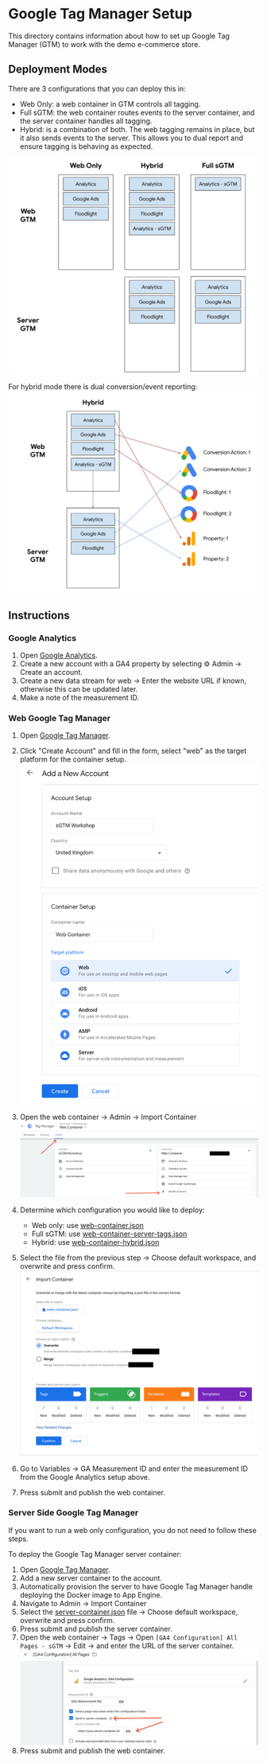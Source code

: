 # Google Tag Manager Setup

This directory contains information about how to set up Google Tag Manager (GTM)
to work with the demo e-commerce store.

## Deployment Modes

There are 3 configurations that you can deploy this in:

-   Web Only: a web container in GTM controls all tagging.
-   Full sGTM: the web container routes events to the server container, and the
    server container handles all tagging.
-   Hybrid: is a combination of both. The web tagging remains in place, but it
    also sends events to the server. This allows you to dual report and ensure
    tagging is behaving as expected.

![3 modes of GTM](./docs/images/onboarding-to-sgtm.png)

For hybrid mode there is dual conversion/event reporting:
![Hybrid sGTM](./docs/images/hybrid-sgtm.png)

## Instructions

### Google Analytics

1.  Open [Google Analytics](http://analytics.google.com).
2.  Create a new account with a GA4 property by selecting ⚙ Admin -> Create an
    account.
3.  Create a new data stream for web -> Enter the website URL if known,
    otherwise this can be updated later.
4.  Make a note of the measurement ID.

### Web Google Tag Manager

1.  Open [Google Tag Manager](http://tagmanager.google.com).
2.  Click "Create Account" and fill in the form, select "web" as the target
    platform for the container setup.
    ![Create Account Form](./docs/images/gtm-account-create.png)
3.  Open the web container -> Admin -> Import Container
    ![Import Container screenshot](./docs/images/gtm-import-container.png)

4.  Determine which configuration you would like to deploy:

    -   Web only: use [web-container.json](./src/web-container.json)
    -   Full sGTM: use
        [web-container-server-tags.json](./src/web-container-server-tags.json)
    -   Hybrid: use [web-container-hybrid.json](./src/web-container-hybrid.json)

5.  Select the file from the previous step -> Choose default workspace, and
    overwrite and press confirm.
    ![Import Container settings](./docs/images/gtm-import-container-settings.png)

6.  Go to Variables -> GA Measurement ID and enter the measurement ID from the
    Google Analytics setup above.

7.  Press submit and publish the web container.

### Server Side Google Tag Manager

If you want to run a web only configuration, you do not need to follow these
steps.

To deploy the Google Tag Manager server container:

1.  Open [Google Tag Manager](http://tagmanager.google.com).
2.  Add a new server container to the account.
3.  Automatically provision the server to have Google Tag Manager handle
    deploying the Docker image to App Engine.
4.  Navigate to Admin -> Import Container
5.  Select the [server-container.json](./src/server-container.json) file ->
    Choose default workspace, overwrite and press confirm.
6.  Press submit and publish the server container.
7.  Open the web container -> Tags -> Open `[GA4 Configuration] All Pages -
    sGTM` -> Edit -> and enter the URL of the server container.
    ![Send to Server screenshot](./docs/images/gtm-send-to-server-container.png)
8.  Press submit and publish the web container.
